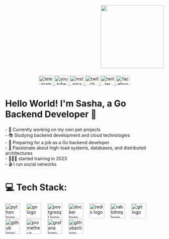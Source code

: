 <div align="right">
  <img height="200" src="https://camo.githubusercontent.com/62da68eb62b1e5f175f7d1f0191dd89a653d7908feb22d37d4a0ab07365d6791/68747470733a2f2f6d656469612e67697068792e636f6d2f6d656469612f4d3967624264396e6244724f5475314d71782f67697068792e676966"  />
</div>

###

<div align="center">
  <a href="https://t.me/sashanepomniachtchi" target="_blank">
    <img src="https://raw.githubusercontent.com/maurodesouza/profile-readme-generator/master/src/assets/icons/social/telegram/default.svg" width="45" height="30" alt="telegram logo"  />
  </a>
  <a href="https://www.youtube.com/@sashanepo" target="_blank">
    <img src="https://raw.githubusercontent.com/maurodesouza/profile-readme-generator/master/src/assets/icons/social/youtube/default.svg" width="45" height="30" alt="youtube logo"  />
  </a>
  <a href="https://www.instagram.com/sasha_nepomniachtchi?igsh=MWUwNGxzeDZsODA2Yg%3D%3D&utm_source=qr" target="_blank">
    <img src="https://raw.githubusercontent.com/maurodesouza/profile-readme-generator/master/src/assets/icons/social/instagram/default.svg" width="45" height="30" alt="instagram logo"  />
  </a>
  <a href="https://www.twitch.tv/sasha_nepomniachtchi" target="_blank">
    <img src="https://raw.githubusercontent.com/maurodesouza/profile-readme-generator/master/src/assets/icons/social/twitch/default.svg" width="45" height="30" alt="twitch logo"  />
  </a>
  <a href="https://x.com/sashanepo?s=11" target="_blank">
    <img src="https://raw.githubusercontent.com/maurodesouza/profile-readme-generator/master/src/assets/icons/social/twitter/default.svg" width="45" height="30" alt="twitter logo"  />
  </a>
  <a href="https://www.facebook.com/share/15ftp4ksox/?mibextid=wwXIfr" target="_blank">
    <img src="https://raw.githubusercontent.com/maurodesouza/profile-readme-generator/master/src/assets/icons/social/facebook/default.svg" width="45" height="30" alt="facebook logo"  />
  </a>
</div>

###

<h1 align="left">Hello World! I'm Sasha, a Go Backend Developer 👋</h1>

###

<p align="left">- 🔭 Currently working on my own pet-projects  <br>- 📚 Studying backend development and cloud technologies  <br>- 💼 Preparing for a job as a Go backend developer  <br>- 🚀 Passionate about high-load systems, databases, and distributed architectures<br>- 👨🏼‍💻 started training in 2023<br>- 🎬 I run social networks</p>

###

<h1 align="left">💻 Tech Stack:</h1>

###

<div align="left">
  <img src="https://cdn.jsdelivr.net/gh/devicons/devicon/icons/python/python-original.svg" height="47" alt="python logo"  />
  <img width="12" />
  <img src="https://cdn.simpleicons.org/go/00ADD8" height="47" alt="go logo"  />
  <img width="12" />
  <img src="https://cdn.jsdelivr.net/gh/devicons/devicon/icons/postgresql/postgresql-original.svg" height="47" alt="postgresql logo"  />
  <img width="12" />
  <img src="https://cdn.simpleicons.org/docker/2496ED" height="47" alt="docker logo"  />
  <img width="12" />
  <img src="https://cdn.simpleicons.org/redis/DC382D" height="47" alt="redis logo"  />
  <img width="12" />
  <img src="https://cdn.simpleicons.org/rabbitmq/FF6600" height="47" alt="rabbitmq logo"  />
  <img width="12" />
  <img src="https://cdn.simpleicons.org/git/F05032" height="47" alt="git logo"  />
  <img width="12" />
  <img src="https://cdn.simpleicons.org/github/181717" height="47" alt="github logo"  />
  <img width="12" />
  <img src="https://cdn.simpleicons.org/prometheus/E6522C" height="47" alt="prometheus logo"  />
  <img width="12" />
  <img src="https://cdn.simpleicons.org/grafana/F46800" height="47" alt="grafana logo"  />
  <img width="12" />
  <img src="https://cdn.simpleicons.org/githubactions/2088FF" height="47" alt="githubactions logo"  />
</div>
